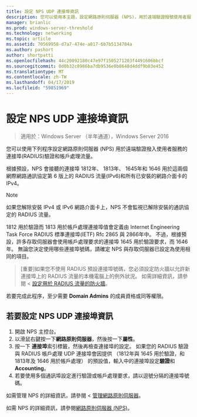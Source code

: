 ```yaml
---
title: 設定 NPS UDP 連接埠資訊
description: 您可以使用本主題，設定網路原則伺服器 (NPS)，用於遠端驗證撥號使用者服務 (RADIUS) 驗證與 Windows Server 2016 中的帳戶處理流量的連接埠。
manager: brianlic
ms.prod: windows-server-threshold
ms.technology: networking
ms.topic: article
ms.assetid: 70569958-d7a7-474e-a817-6b7b5134784a
ms.author: pashort
author: shortpatti
ms.openlocfilehash: 44c20092180c47e97f1505271203f4491606bbcf
ms.sourcegitcommit: 0d0b32c8986ba7db9536e0b8648d4ddf9b03e452
ms.translationtype: MT
ms.contentlocale: zh-TW
ms.lasthandoff: 04/17/2019
ms.locfileid: "59851969"
---
```

# <a name="configure-nps-udp-port-information"></a>設定 NPS UDP 連接埠資訊

>適用於：Windows Server （半年通道），Windows Server 2016

您可以使用下列程序設定網路原則伺服器 (NPS) 用於遠端驗證撥入使用者服務的連接埠\(RADIUS\)驗證和帳戶處理流量。

根據預設，NPS 會接聽的連接埠 1812年、 1813年、 1645年和 1646 用於這兩個網際網路通訊協定第 6 版上的 RADIUS 流量\(IPv6\)和所有已安裝的網路介面卡的 IPv4。

>[!NOTE]
>如果您解除安裝 IPv4 或 IPv6 網路介面卡上，NPS 不會監視已解除安裝的通訊協定的 RADIUS 流量。

1812 用於驗證而 1813 用於帳戶處理連接埠值會定義由 Internet Engineering Task Force RADIUS 標準連接埠\(IETF\) Rfc 2865 與 2866年中。 不過，根據預設，許多存取伺服器會使用帳戶處理要求的連接埠 1645 用於驗證要求，而 1646年。 無論您決定使用哪些連接埠號碼，請確定 NPS 與存取伺服器已設定為使用相同的項目。

>[重要]如果您不使用 RADIUS 預設連接埠號碼，您必須設定防火牆以允許新連接埠上的 RADIUS 流量的本機電腦上的例外狀況。 如需詳細資訊，請參閱 <<c0> [ 設定用於 RADIUS 流量的防火牆](nps-firewalls-configure.md)。

若要完成此程序，至少需要 **Domain Admins** 的成員資格或同等權限。

## <a name="to-configure-nps-udp-port-information"></a>若要設定 NPS UDP 連接埠資訊 

1. 開啟 NPS 主控台。
2. 以滑鼠右鍵按一下**網路原則伺服器**，然後按一下**屬性**。
3. 按一下 **連接埠**索引標籤，然後再檢查連接埠的設定。 如果您的 RADIUS 驗證與 RADIUS 帳戶處理 UDP 連接埠會因提供 （1812年與 1645 用於驗證，和 1813年及 1646 用於帳戶處理） 的預設值，輸入中的連接埠設定**驗證**和**Accounting**。
4. 若要使用多個通訊埠設定進行驗證或帳戶處理要求，請以逗號分隔的連接埠號碼。

如需管理 NPS 的詳細資訊，請參閱 <<c0> [ 管理網路原則伺服器](nps-manage-top.md)。

如需 NPS 的詳細資訊，請參閱[網路原則伺服器 (NPS)](nps-top.md)。
